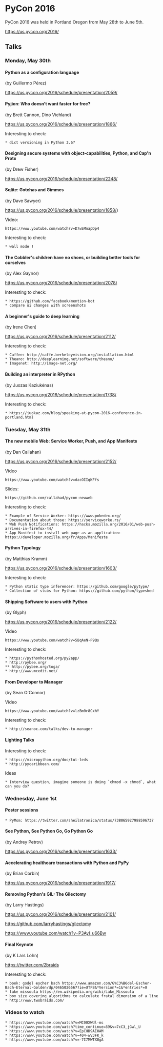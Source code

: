 # PyCon 2016

PyCon 2016 was held in Portland Oregon from May 28th to June 5th.

https://us.pycon.org/2016/

## Talks

### Monday, May 30th

#### Python as a configuration language

(by Guillermo Pérez)

https://us.pycon.org/2016/schedule/presentation/2059/


#### Pyjion: Who doesn’t want faster for free?

(by Brett Cannon, Dino Viehland)

https://us.pycon.org/2016/schedule/presentation/1866/

Interesting to check:

    * dict versioning in Python 3.6?


#### Designing secure systems with object-capabilities, Python, and Cap'n Proto

(by Drew Fisher)

https://us.pycon.org/2016/schedule/presentation/2248/


#### Sqlite: Gotchas and Gimmes

(by Dave Sawyer)

https://us.pycon.org/2016/schedule/presentation/1858/)

Video:

    https://www.youtube.com/watch?v=D7wSMnapDp4

Interesting to check:

    * wall mode !


#### The Cobbler's children have no shoes, or building better tools for ourselves

(by Alex Gaynor)

https://us.pycon.org/2016/schedule/presentation/2078/

Interesting to check:

    * https://github.com/facebook/mention-bot
    * compare ui changes with screenshots


#### A beginner's guide to deep learning

(by Irene Chen)

https://us.pycon.org/2016/schedule/presentation/2112/

Interesting to check:

    * Caffee: http://caffe.berkeleyvision.org/installation.html
    * Theano: http://deeplearning.net/software/theano/
    * Imagenet: http://image-net.org/


#### Building an interpreter in RPython

(by Juozas Kaziukėnas)

https://us.pycon.org/2016/schedule/presentation/1738/

Interesting to check:

    * https://juokaz.com/blog/speaking-at-pycon-2016-conference-in-portland.html


### Tuesday, May 31th

#### The new mobile Web: Service Worker, Push, and App Manifests

(by Dan Callahan)

https://us.pycon.org/2016/schedule/presentation/2152/

Video

    https://www.youtube.com/watch?v=dacOIIqKFfs

Slides:

    https://github.com/callahad/pycon-newweb

Interesting to check:

    * Example of Service Worker: https://www.pokedex.org/
    * Documentation about those: https://serviceworke.rs/
    * Web Push Notifications: https://hacks.mozilla.org/2016/01/web-push-arrives-in-firefox-44/
    * App Manifest to install web page as an application: https://developer.mozilla.org/fr/Apps/Manifeste

#### Python Typology

(by Matthias Kramm)

https://us.pycon.org/2016/schedule/presentation/1603/

Interesting to check:

    * Python static type inferencer: https://github.com/google/pytype/
    * Collection of stubs for Python: https://github.com/python/typeshed


#### Shipping Software to users with Python

(by Glyph)

https://us.pycon.org/2016/schedule/presentation/2122/

Video

    https://www.youtube.com/watch?v=5BqAeN-F9Qs

Interesting to check:

    * https://pythonhosted.org/py2app/
    * http://pybee.org/
    ** http://pybee.org/toga/
    * http://www.mcedit.net/

#### From Developer to Manager

(by Sean O'Connor)

Video

    https://www.youtube.com/watch?v=lzBm0r8CxhY

Interesting to check:

    * http://seanoc.com/talks/dev-to-manager


#### Lighting Talks

Interesting to check:

    * https://micropython.org/doc/tut-leds
    * http://pycaribbean.com/

Ideas

    * Interview question, imagine someone is doing `chmod -x chmod`, what can you do?


### Wednesday, June 1st

#### Poster sessions

    * PyMom: https://twitter.com/sheilatronica/status/738065927988596737

#### See Python, See Python Go, Go Python Go


(by Andrey Petrov)

https://us.pycon.org/2016/schedule/presentation/1633/


#### Accelerating healthcare transactions with Python and PyPy

(by Brian Corbin)

https://us.pycon.org/2016/schedule/presentation/1917/


#### Removing Python's GIL: The Gilectomy

(by Larry Hastings)

https://us.pycon.org/2016/schedule/presentation/2101/

https://github.com/larryhastings/gilectomy

https://www.youtube.com/watch?v=P3AyI_u66Bw


#### Final Keynote

(by K Lars Lohn)

https://twitter.com/2braids

Interesting to check:

    * book: godel escher bach https://www.amazon.com/G%C3%B6del-Escher-Bach-Eternal-Golden/dp/0465026567?ie=UTF8&*Version*=1&*entries*=0
    * lake missoula https://en.wikipedia.org/wiki/Lake_Missoula
    * box size covering algorithms to calculate fratal dimension of a line
    * http://www.twobraids.com/


### Videos to watch

    * https://www.youtube.com/watch?v=MC00XWdl-ms
    * https://www.youtube.com/watch?time_continue=89&v=7cC3_jGwl_U
    * https://www.youtube.com/watch?v=EpCHD9AIHAM
    * https://www.youtube.com/watch?v=404-wV3FK_k
    * https://www.youtube.com/watch?v=-7I7MWTX0gA
